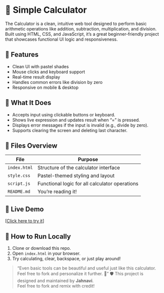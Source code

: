 # 🔢 Simple Calculator

The Calculator is a clean, intuitive web tool designed to perform basic arithmetic operations like addition, subtraction, multiplication, and division. Built using HTML, CSS, and JavaScript, it’s a great beginner-friendly project that showcases functional UI logic and responsiveness.

## 🌟 Features
 - Clean UI with pastel shades
 - Mouse clicks and keyboard support
 - Real-time result display
 - Handles common errors like division by zero
 - Responsive on mobile & desktop

## 🧠 What It Does
 - Accepts input using clickable buttons or keyboard.
 - Shows live expression and updates result when “=” is pressed.
 - Displays error messages if the input is invalid (e.g., divide by zero).
 - Supports clearing the screen and deleting last character.

## 📁 Files Overview

| File         | Purpose                                           |
|------------- |---------------------------------------------------|
| `index.html` | Structure of the calculator interface             |
| `style.css`  | Pastel-themed styling and layout                  |
| `script.js`  | Functional logic for all calculator operations    |
| `README.md`  | You’re reading it!                                |

## 🚀 Live Demo
[[Click here to try it](https://basiccompute.netlify.app/)]

## 🚀 How to Run Locally

1. Clone or download this repo.
2. Open `index.html` in your browser.
3. Try calculating, clear, backspace, or just play around!

> “Even basic tools can be beautiful and useful just like this calculator. Feel free to fork and personalize it further. 💫” 
🛡 This project is designed and maintained by **Jahnavi**.  
Feel free to fork and remix with credit!

